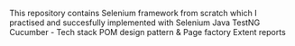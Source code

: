 This repository contains Selenium framework from scratch which I practised and succesfully implemented with
Selenium Java TestNG Cucumber - Tech stack
POM design pattern & Page factory 
Extent reports
